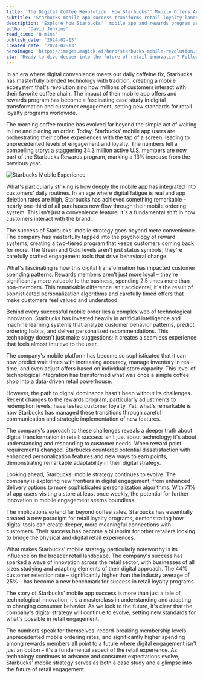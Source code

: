 ```yaml
---
title: 'The Digital Coffee Revolution: How Starbucks'' Mobile Offers Are Reshaping Consumer Behavior'
subtitle: 'Starbucks mobile app success transforms retail loyalty landscape'
description: 'Explore how Starbucks'' mobile app and rewards program are revolutionizing customer engagement, with 34.3 million active members and unprecedented digital ordering rates reshaping the retail landscape. Learn how their sophisticated technology and loyalty strategy have created a new paradigm for retail success.'
author: 'David Jenkins'
read_time: '8 mins'
publish_date: '2024-02-13'
created_date: '2024-02-13'
heroImage: 'https://images.magick.ai/hero/starbucks-mobile-revolution.jpg'
cta: 'Ready to dive deeper into the future of retail innovation? Follow us on LinkedIn for more insights into how technology is transforming customer experiences and reshaping business strategies.'
---
```


In an era where digital convenience meets our daily caffeine fix, Starbucks has masterfully blended technology with tradition, creating a mobile ecosystem that's revolutionizing how millions of customers interact with their favorite coffee chain. The impact of their mobile app offers and rewards program has become a fascinating case study in digital transformation and customer engagement, setting new standards for retail loyalty programs worldwide.

The morning coffee routine has evolved far beyond the simple act of waiting in line and placing an order. Today, Starbucks' mobile app users are orchestrating their coffee experiences with the tap of a screen, leading to unprecedented levels of engagement and loyalty. The numbers tell a compelling story: a staggering 34.3 million active U.S. members are now part of the Starbucks Rewards program, marking a 13% increase from the previous year.

![Starbucks Mobile Experience](https://i.magick.ai/PIXE/1738406181164_magick_img.webp)

What's particularly striking is how deeply the mobile app has integrated into customers' daily routines. In an age where digital fatigue is real and app deletion rates are high, Starbucks has achieved something remarkable – nearly one-third of all purchases now flow through their mobile ordering system. This isn't just a convenience feature; it's a fundamental shift in how customers interact with the brand.

The success of Starbucks' mobile strategy goes beyond mere convenience. The company has masterfully tapped into the psychology of reward systems, creating a two-tiered program that keeps customers coming back for more. The Green and Gold levels aren't just status symbols; they're carefully crafted engagement tools that drive behavioral change.

What's fascinating is how this digital transformation has impacted customer spending patterns. Rewards members aren't just more loyal – they're significantly more valuable to the business, spending 2.5 times more than non-members. This remarkable difference isn't accidental; it's the result of sophisticated personalization algorithms and carefully timed offers that make customers feel valued and understood.

Behind every successful mobile order lies a complex web of technological innovation. Starbucks has invested heavily in artificial intelligence and machine learning systems that analyze customer behavior patterns, predict ordering habits, and deliver personalized recommendations. This technology doesn't just make suggestions; it creates a seamless experience that feels almost intuitive to the user.

The company's mobile platform has become so sophisticated that it can now predict wait times with increasing accuracy, manage inventory in real-time, and even adjust offers based on individual store capacity. This level of technological integration has transformed what was once a simple coffee shop into a data-driven retail powerhouse.

However, the path to digital dominance hasn't been without its challenges. Recent changes to the rewards program, particularly adjustments to redemption levels, have tested customer loyalty. Yet, what's remarkable is how Starbucks has managed these transitions through careful communication and strategic implementation of new features.

The company's approach to these challenges reveals a deeper truth about digital transformation in retail: success isn't just about technology; it's about understanding and responding to customer needs. When reward point requirements changed, Starbucks countered potential dissatisfaction with enhanced personalization features and new ways to earn points, demonstrating remarkable adaptability in their digital strategy.

Looking ahead, Starbucks' mobile strategy continues to evolve. The company is exploring new frontiers in digital engagement, from enhanced delivery options to more sophisticated personalization algorithms. With 71% of app users visiting a store at least once weekly, the potential for further innovation in mobile engagement seems boundless.

The implications extend far beyond coffee sales. Starbucks has essentially created a new paradigm for retail loyalty programs, demonstrating how digital tools can create deeper, more meaningful connections with customers. Their success has become a blueprint for other retailers looking to bridge the physical and digital retail experiences.

What makes Starbucks' mobile strategy particularly noteworthy is its influence on the broader retail landscape. The company's success has sparked a wave of innovation across the retail sector, with businesses of all sizes studying and adapting elements of their digital approach. The 44% customer retention rate – significantly higher than the industry average of 25% – has become a new benchmark for success in retail loyalty programs.

The story of Starbucks' mobile app success is more than just a tale of technological innovation; it's a masterclass in understanding and adapting to changing consumer behavior. As we look to the future, it's clear that the company's digital strategy will continue to evolve, setting new standards for what's possible in retail engagement.

The numbers speak for themselves: record-breaking membership levels, unprecedented mobile ordering rates, and significantly higher spending among rewards members all point to a future where digital engagement isn't just an option – it's a fundamental aspect of the retail experience. As technology continues to advance and consumer expectations evolve, Starbucks' mobile strategy serves as both a case study and a glimpse into the future of retail engagement.